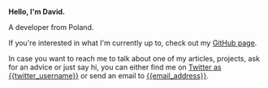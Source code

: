 [//]: # (TITLE: About Page)
[//]: # (DESCRIPTION: An about page... A page about me.)

**Hello, I'm David.**

A developer from Poland.


If you're interested in what I'm currently up to, check out my [GitHub page](https://github.com/{{github_username}}).

In case you want to reach me to talk about one of my articles, projects, ask for an advice or just say hi, you can either find me on [Twitter as {{twitter_username}}](https://twitter.com/{{twitter_username}}) or send an email to [{{email_address}}](mailto:{{email_address}}). 
